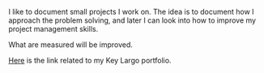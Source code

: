 I like to document small projects I work on. The idea is to document how I approach the problem solving, and later I can look into how to improve my project management skills. 

What are measured will be improved. 

[Here](http://juliachencoding.blogspot.com/search?q=key+largo+portfolio) is the link related to my Key Largo portfolio. 

